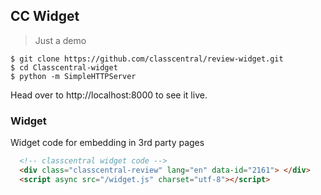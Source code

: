CC Widget
---

> Just a demo

```
$ git clone https://github.com/classcentral/review-widget.git
$ cd Classcentral-widget
$ python -m SimpleHTTPServer
```

Head over to http://localhost:8000 to see it live.

### Widget

Widget code for embedding in 3rd party pages

```HTML
  <!-- classcentral widget code -->
  <div class="classcentral-review" lang="en" data-id="2161"> </div>
  <script async src="/widget.js" charset="utf-8"></script>
```
